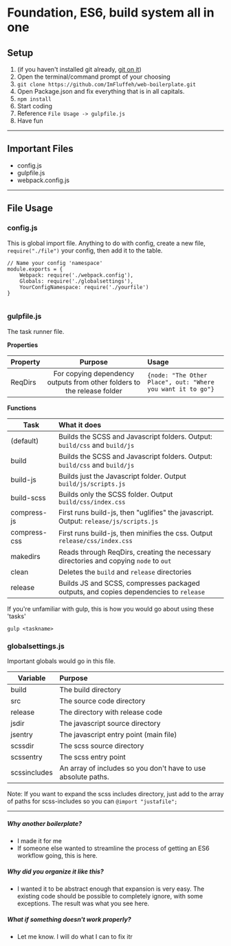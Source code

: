 # Foundation, ES6, build system all in one

## Setup
1. (if you haven't installed git already, <a href="https://www.atlassian.com/git/tutorials/install-git"> git on it</a>)
2. Open the terminal/command prompt of your choosing
3. `git clone https://github.com/ImFluffeh/web-boilerplate.git`
4. Open Package.json and fix everything that is in all capitals.
5. `npm install`
6. Start coding
7. Reference `File Usage -> gulpfile.js`
8. Have fun

***

## Important Files

- config.js
- gulpfile.js
- webpack.config.js
___

## File Usage
### config.js
This is global import file. Anything to do with config, create a new file, `require("./file")` your config, then add it to the table. 


```
// Name your config 'namespace' 
module.exports = {
    Webpack: require('./webpack.config'),
   	Globals: require('./globalsettings'),
	YourConfigNamespace: require('./yourfile')
}
	
```

### gulpfile.js
The task runner file.

**Properties**

| Property | Purpose | Usage |
| --- | :---: | :--- |
| ReqDirs | For copying dependency outputs from other folders to the release folder | `{node: "The Other Place", out: "Where you want it to go"}`


**Functions**

| Task | What it does |
| --- | :--- |
| (default) | Builds the SCSS and Javascript folders. Output: `build/css` and `build/js`
| build | Builds the SCSS and Javascript folders. Output: `build/css` and `build/js`
| build-js | Builds just the Javascript folder. Output `build/js/scripts.js`
| build-scss | Builds only the SCSS folder. Output `build/css/index.css`
| compress-js | First runs build-js, then "uglifies" the javascript. Output: `release/js/scripts.js`
| compress-css | First runs build-js, then minifies the css. Output `release/css/index.css`
| makedirs | Reads through ReqDirs, creating the necessary directories and copying `node` to `out`
| clean | Deletes the `build` and `release` directories
| release | Builds JS and SCSS, compresses packaged outputs, and copies dependencies to `release`


If you're unfamiliar with gulp, this is how you would go about using these 'tasks'

`gulp <taskname>`


### globalsettings.js
Important globals would go in this file.

| Variable | Purpose |
| --- | :--- |
| build | The build directory
| src | The source code directory 
| release | The directory with release code
| jsdir | The javascript source directory
| jsentry | The javascript entry point (main file)
| scssdir | The scss source directory
| scssentry | The scss entry point
| scssincludes | An array of includes so you don't have to use absolute paths. 

Note: If you want to expand the scss includes directory, just add to the array of paths for scss-includes so you can `@import "justafile";`

___

##### Why another boilerplate?

- I made it for me
- If someone else wanted to streamline the process of getting an ES6 workflow going, this is here.

##### Why did you organize it like this?
- I wanted it to be abstract enough that expansion is very easy. The existing code should be possible to completely ignore, with some exceptions. The result was what you see here.

##### What if something doesn't work properly?
- Let me know. I will do what I can to fix itr
